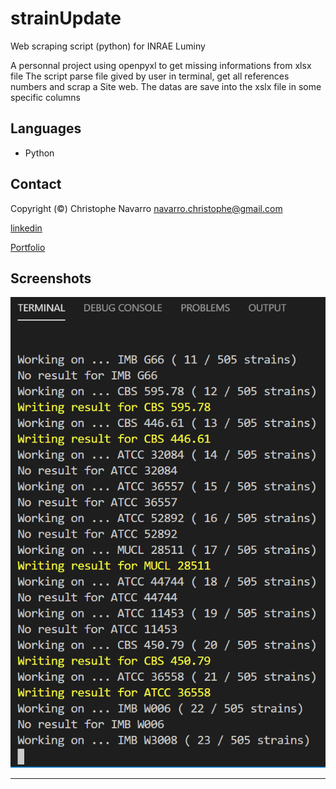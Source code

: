 # strainUpdate
Web scraping script (python) for INRAE Luminy
 

A personnal project using openpyxl to get missing informations from xlsx file
The script parse file gived by user in terminal, get all references numbers and scrap a Site web. The datas are save into the xslx file in some specific columns


## Languages
* Python


## Contact  

Copyright (©) Christophe Navarro <navarro.christophe@gmail.com>

[linkedin](https://www.linkedin.com/in/christophe-navarro-b5173a171)  

[Portfolio](https://portfolio-chris.herokuapp.com/) 

## Screenshots
  
![alt text](https://github.com/Crinav/strainUpdate/blob/main/SU1.png "main page")  
___  

